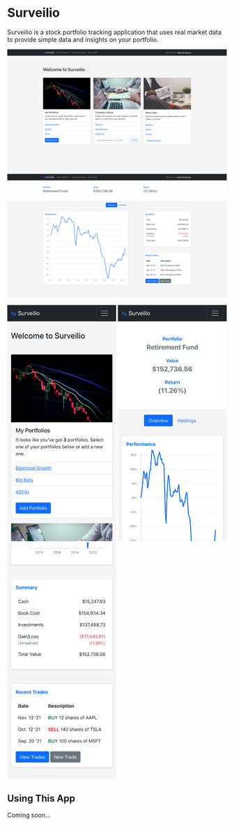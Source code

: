 # Surveilio

Surveilio is a stock portfolio tracking application that uses real market data to provide simple data and insights on your portfolio.

<img src="desktop-preview-1.png" alt="Surevilio Home" width="750"/>
<img src="desktop-preview-2.png" alt="Surevilio Portfolio" width="750"/>

<img src="mobile-preview-1.png" alt="Surevilio Home" width="250"/> <img src="mobile-preview-2.png" alt="Surevilio Portfolio" width="250"/> <img src="mobile-preview-3.png" alt="Surevilio Portfolio" width="250"/>

## Using This App

Coming soon...
